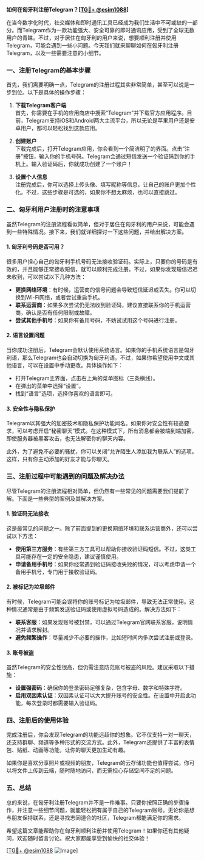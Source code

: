 **如何在匈牙利注册Telegram？[[TG💪+ @esim1088](https://t.me/s/esim1088)]**

在当今数字化时代，社交媒体和即时通讯工具已经成为我们生活中不可或缺的一部分。而Telegram作为一款功能强大、安全可靠的即时通讯应用，受到了全球无数用户的青睐。不过，对于居住在匈牙利的用户来说，想要顺利注册并使用Telegram，可能会遇到一些小问题。今天我们就来聊聊如何在匈牙利注册Telegram，以及一些需要注意的小细节。

### **一、注册Telegram的基本步骤**

首先，我们需要明确一点，Telegram的注册过程其实非常简单，甚至可以说是一步到位。以下是具体的操作步骤：

1. **下载Telegram客户端**  
   首先，你需要在手机的应用商店中搜索“Telegram”并下载官方应用程序。目前，Telegram支持iOS和Android两大主流平台，所以无论是苹果用户还是安卓用户，都可以轻松找到这款应用。

2. **创建账户**  
   下载完成后，打开Telegram应用，你会看到一个简洁明了的界面。点击“注册”按钮，输入你的手机号码。Telegram会通过短信发送一个验证码到你的手机上。输入验证码后，你就成功创建了一个账户！

3. **设置个人信息**  
   注册完成后，你可以选择上传头像、填写昵称等信息，让自己的账户更加个性化。不过，这些步骤是可选的，如果你不想太麻烦，也可以直接跳过。

### **二、匈牙利用户注册时的注意事项**

虽然Telegram的注册流程看似简单，但对于居住在匈牙利的用户来说，可能会遇到一些特殊情况。接下来，我们就详细探讨一下这些问题，并给出解决方案。

#### **1. 匈牙利号码是否可用？**
很多用户担心自己的匈牙利手机号码无法接收验证码。实际上，只要你的号码是有效的，并且能够正常接收短信，就可以顺利完成注册。不过，如果你发现短信迟迟未收到，可以尝试以下几种方法：

- **更换网络环境**：有时候，运营商的信号问题会导致短信延迟或丢失。你可以切换到Wi-Fi网络，或者尝试重启手机。
- **联系运营商**：如果多次尝试仍无法收到验证码，建议直接联系你的手机运营商，确认是否有任何限制或故障。
- **尝试其他手机号**：如果你有备用号码，不妨试试用这个号码进行注册。

#### **2. 语言设置问题**
当你成功注册后，Telegram会默认使用系统语言。如果你的手机系统语言是匈牙利语，那么Telegram也会自动切换为匈牙利语。不过，如果你希望使用中文或其他语言，可以在设置中手动更改。具体操作如下：

- 打开Telegram主界面，点击右上角的菜单图标（三条横线）。
- 在弹出的菜单中选择“设置”。
- 找到“语言”选项，选择你喜欢的语言即可。

#### **3. 安全性与隐私保护**
Telegram以其强大的加密技术和隐私保护功能闻名。如果你对安全性有较高要求，可以考虑开启“秘密聊天”模式。在这种模式下，所有消息都会被端到端加密，即使服务器被黑客攻击，也无法解密你的聊天内容。

此外，为了避免不必要的骚扰，你可以关闭“允许陌生人添加我为联系人”的选项。这样，只有你主动添加的好友才能与你聊天。

### **三、注册过程中可能遇到的问题及解决办法**

尽管Telegram的注册流程相对简单，但仍然有一些常见的问题需要我们提前了解。下面是一些典型的案例及其解决方案。

#### **1. 验证码无法接收**
这是最常见的问题之一。除了前面提到的更换网络环境和联系运营商外，还可以尝试以下方法：

- **使用第三方服务**：有些第三方工具可以帮助你接收验证码短信。不过，这类工具可能存在一定的安全隐患，建议谨慎使用。
- **申请备用手机号**：如果你经常遇到验证码接收失败的情况，可以考虑申请一个备用手机号，专门用于接收验证码。

#### **2. 被标记为垃圾邮件**
有时候，Telegram可能会误将你的账号标记为垃圾邮件，导致无法正常使用。这种情况通常是由于频繁发送验证码或使用虚拟号码造成的。解决方法如下：

- **联系客服**：如果发现账号被封禁，可以通过Telegram官网联系客服，说明情况并请求解封。
- **避免频繁操作**：尽量减少不必要的操作，比如短时间内多次尝试注册或登录。

#### **3. 账号被盗**
虽然Telegram的安全性很高，但仍需注意防范账号被盗的风险。建议采取以下措施：

- **设置强密码**：确保你的登录密码足够复杂，包含字母、数字和特殊字符。
- **启用双因素认证**：双因素认证可以大大提升账号的安全性。在设置中开启此功能，每次登录时都需要输入验证码。

### **四、注册后的使用体验**

完成注册后，你会发现Telegram的功能远超你的想象。它不仅支持一对一聊天，还支持群聊、频道等多种形式的交流方式。此外，Telegram还提供了丰富的表情包、贴纸、动画等功能，让你的聊天更加生动有趣。

如果你是喜欢分享照片或视频的朋友，Telegram的云存储功能也值得尝试。你可以将文件上传到云端，随时随地访问，而无需担心存储空间不足的问题。

### **五、总结**

总的来说，在匈牙利注册Telegram并不是一件难事。只要你按照正确的步骤操作，并注意一些细节问题，就能轻松拥有属于自己的Telegram账号。无论你是想与朋友保持联系，还是寻找志同道合的社区，Telegram都能满足你的需求。

希望这篇文章能帮助你在匈牙利顺利注册并使用Telegram！如果你还有其他疑问，欢迎随时留言讨论。祝大家都能享受到愉快的社交体验！

[[TG💪+ @esim1088](https://t.me/s/esim1088) ![Image](https://i.postimg.cc/4NQfJmqS/Snipaste-2025-05-13-00-14-12.png)]